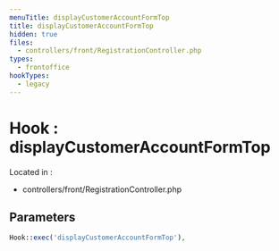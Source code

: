 ```yaml
---
menuTitle: displayCustomerAccountFormTop
title: displayCustomerAccountFormTop
hidden: true
files:
  - controllers/front/RegistrationController.php
types:
  - frontoffice
hookTypes:
  - legacy
---
```


# Hook : displayCustomerAccountFormTop

Located in :

  - controllers/front/RegistrationController.php

## Parameters

```php
Hook::exec('displayCustomerAccountFormTop'),
```